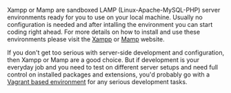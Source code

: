 Xampp or Mamp are sandboxed LAMP (Linux-Apache-MySQL-PHP) server environments ready for you to use on your local machine. Usually no configuration is needed and after intalling the environment you can start coding right ahead.
For more details on how to install and use these environments please visit the [Xampp](https://www.apachefriends.org/de/index.html) or [Mamp](http://www.mamp.info/de/) website.

If you don't get too serious with server-side development and configuration, then Xampp or Mamp are a good choice. But if development is your everyday job and you need to test on different server setups and need full control on installed packages and extensions, you'd probably go with a [Vagrant based environment](/Environment/Local_Development_Environment/Vagrant) for any serious development tasks.
